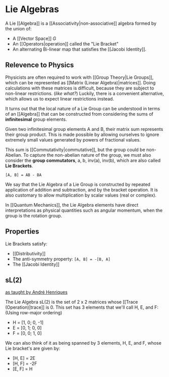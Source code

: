 # Lie Algebras
A Lie [[Algebra]] is a [[Associativity|non-associative]] algebra formed by the union of:
- A [[Vector Space]] *G*
- An [[Operators|operation]] called the "Lie Bracket"
- An alternating Bi-linear map that satisfies the [[Jacobi Identity]].

## Relevence to Physics

Physicists are often required to work with [[Group Theory|Lie Groups]], which can be represented as [[Matrix (Linear Algebra)|matrices]]. Doing calculations with these matrices is difficult, because they are subject to non-linear restrictions. (*like what?*) Luckily, there is a convenient alternative, which allows us to expect linear restrictions instead.

It turns out that the local nature of a Lie Group can be understood in terms of an [[Algebra]] that can be constructed from considering the sums of **infinitesimal** group elements.

Given two infinitesimal group elements A and B, their matrix sum represents their group product. This is made possible by allowing ourselves to ignore extremely small values generated by powers of fractional values.

This sum is [[Commutativity|commutative]], but the group could be non-Abelian. To capture the non-abelian nature of the group, we must also consider the **group commutators**, a, b, inv(a), inv(b), which are also called **Lie Brackets**.

`[A, B] = AB - BA`

We say that the Lie Algebra of a Lie Group is constructed by repeated application of addition and subtraction, and by the bracket operation. It is also customary to allow multiplication by scalar values (real or complex).

In [[Quantum Mechanics]], the Lie Algebra elements have direct interpretations as physical quantities such as angular momentum, when the group is the rotation group.

## Properties
Lie Brackets satisfy:
- [[Distributivity]]
- The anti-symmetry property: `[A, B] = -[B, A]`
- The [[Jacobi Identity]]

## sL(2)
[as taught by André Henriques](https://www.youtube.com/watch?v=Qw5jonrLbPU)

The Lie Algebra sL(2) is the set of 2 x 2 matrices whose [[Trace (Operation)|trace]] is 0. This set has 3 elements that we'll call H, E, and F: (Using row-major ordering)
- H = [1, 0; 0, -1]
- E = [0, 1; 0, 0]
- F = [0, 0; 1, 0]

We can also think of it as being spanned by 3 elements, H, E, and F, whose Lie bracket's are given by:
- [H, E] = 2E
- [H, F] = -2F
- [E, F] = H